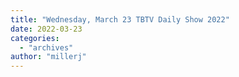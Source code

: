 ```yaml
---
title: "Wednesday, March 23 TBTV Daily Show 2022"
date: 2022-03-23
categories: 
  - "archives"
author: "millerj"
---
```



